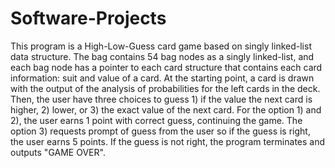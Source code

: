 # Software-Projects
This program is a High-Low-Guess card game based on singly linked-list data structure. The bag contains 54 bag nodes as a singly linked-list, and each bag node has a pointer to each card structure that contains each card information: suit and value of a card. At the starting point, a card is drawn with the output of the analysis of probabilities for the left cards in the deck. Then, the user have three choices to guess 1) if the value the next card is higher, 2) lower, or 3) the exact value of the next card. For the option 1) and 2), the user earns 1 point with correct guess, continuing the game. The option 3) requests prompt of guess from the user so if the guess is right, the user earns 5 points. If the guess is not right, the program terminates and outputs "GAME OVER".



